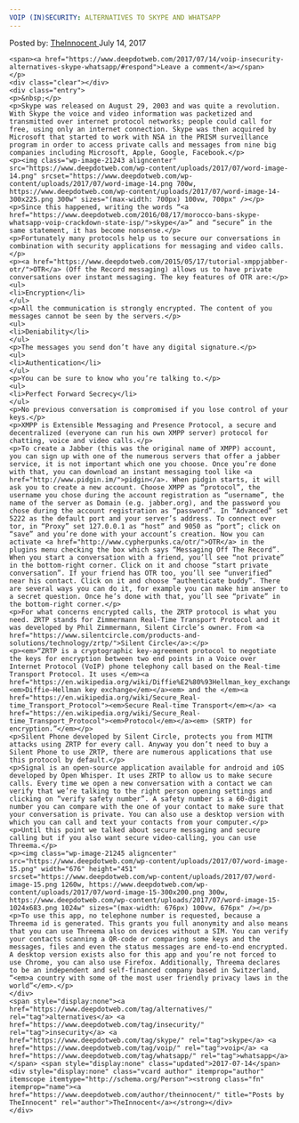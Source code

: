 ```yaml
---
VOIP (IN)SECURITY: ALTERNATIVES TO SKYPE AND WHATSAPP
---
```

<article class="post-listing post-21233 post type-post status-publish format-standard has-post-thumbnail hentry category-deepdot-news tag-alternatives tag-insecurity tag-skype tag-voip tag-whatsapp">
    <div class="post-inner">
    <p class="post-meta">
    <span>Posted by: <a href="https://www.deepdotweb.com/author/theinnocent/" title="">TheInnocent </a></span>
    <span>July 14, 2017</span>
    
    <span><a href="https://www.deepdotweb.com/2017/07/14/voip-insecurity-alternatives-skype-whatsapp/#respond">Leave a comment</a></span>
    </p>
    <div class="clear"></div>
    <div class="entry">
    <p>&nbsp;</p>
    <p>Skype was released on August 29, 2003 and was quite a revolution. With Skype the voice and video information was packetized and transmitted over internet protocol networks; people could call for free, using only an internet connection. Skype was then acquired by Microsoft that started to work with NSA in the PRISM surveillance program in order to access private calls and messages from nine big companies including Microsoft, Apple, Google, Facebook.</p>
    <p><img class="wp-image-21243 aligncenter" src="https://www.deepdotweb.com/wp-content/uploads/2017/07/word-image-14.png" srcset="https://www.deepdotweb.com/wp-content/uploads/2017/07/word-image-14.png 700w, https://www.deepdotweb.com/wp-content/uploads/2017/07/word-image-14-300x225.png 300w" sizes="(max-width: 700px) 100vw, 700px" /></p>
    <p>Since this happened, writing the words “<a href="https://www.deepdotweb.com/2016/08/17/morocco-bans-skype-whatsapp-voip-crackdown-state-isp/">skype</a>” and “secure” in the same statement, it has become nonsense.</p>
    <p>Fortunately many protocols help us to secure our conversations in combination with security applications for messaging and video calls.</p>
    <p><a href="https://www.deepdotweb.com/2015/05/17/tutorial-xmppjabber-otr/">OTR</a> (Off the Record messaging) allows us to have private conversations over instant messaging. The key features of OTR are:</p>
    <ul>
    <li>Encryption</li>
    </ul>
    <p>All the communication is strongly encrypted. The content of you messages cannot be seen by the servers.</p>
    <ul>
    <li>Deniability</li>
    </ul>
    <p>The messages you send don’t have any digital signature.</p>
    <ul>
    <li>Authentication</li>
    </ul>
    <p>You can be sure to know who you’re talking to.</p>
    <ul>
    <li>Perfect Forward Secrecy</li>
    </ul>
    <p>No previous conversation is compromised if you lose control of your keys.</p>
    <p>XMPP is Extensible Messaging and Presence Protocol, a secure and decentralized (everyone can run his own XMPP server) protocol for chatting, voice and video calls.</p>
    <p>To create a Jabber (this was the original name of XMPP) account, you can sign up with one of the numerous servers that offer a jabber service, it is not important which one you choose. Once you’re done with that, you can download an instant messaging tool like <a href="http://www.pidgin.im/">pidgin</a>. When pidgin starts, it will ask you to create a new account. Choose XMPP as “protocol”, the username you chose during the account registration as “username”, the name of the server as Domain (e.g. jabber.org), and the password you chose during the account registration as “password”. In “Advanced” set 5222 as the default port and your server’s address. To connect over tor, in “Proxy” set 127.0.0.1 as “host” and 9050 as “port”; click on “save” and you’re done with your account’s creation. Now you can activate <a href="http://www.cypherpunks.ca/otr/">OTR</a> in the plugins menu checking the box which says “Messaging Off The Record”. When you start a conversation with a friend, you’ll see “not private” in the bottom-right corner. Click on it and choose “start private conversation”. If your friend has OTR too, you’ll see “unverified” near his contact. Click on it and choose “authenticate buddy”. There are several ways you can do it, for example you can make him answer to a secret question. Once he’s done with that, you’ll see “private” in the bottom-right corner.</p>
    <p>For what concerns encrypted calls, the ZRTP protocol is what you need. ZRTP stands for Zimmermann Real-Time Transport Protocol and it was developed by Phil Zimmermann, Silent Circle’s owner. From <a href="https://www.silentcircle.com/products-and-solutions/technology/zrtp/">Silent Circle</a>:</p>
    <p><em>“ZRTP is a cryptographic key-agreement protocol to negotiate the keys for encryption between two end points in a Voice over Internet Protocol (VoIP) phone telephony call based on the Real-time Transport Protocol. It uses </em><a href="https://en.wikipedia.org/wiki/Diffie%E2%80%93Hellman_key_exchange"><em>Diffie–Hellman key exchange</em></a><em> and the </em><a href="https://en.wikipedia.org/wiki/Secure_Real-time_Transport_Protocol"><em>Secure Real-time Transport</em></a> <a href="https://en.wikipedia.org/wiki/Secure_Real-time_Transport_Protocol"><em>Protocol</em></a><em> (SRTP) for encryption.”</em></p>
    <p>Silent Phone developed by Silent Circle, protects you from MITM attacks using ZRTP for every call. Anyway you don’t need to buy a Silent Phone to use ZRTP, there are numerous applications that use this protocol by default.</p>
    <p>Signal is an open-source application available for android and iOS developed by Open Whisper. It uses ZRTP to allow us to make secure calls. Every time we open a new conversation with a contact we can verify that we’re talking to the right person opening settings and clicking on “verify safety number”. A safety number is a 60-digit number you can compare with the one of your contact to make sure that your conversation is private. You can also use a desktop version with which you can call and text your contacts from your computer.</p>
    <p>Until this point we talked about secure messaging and secure calling but if you also want secure video-calling, you can use Threema.</p>
    <p><img class="wp-image-21245 aligncenter" src="https://www.deepdotweb.com/wp-content/uploads/2017/07/word-image-15.png" width="676" height="451" srcset="https://www.deepdotweb.com/wp-content/uploads/2017/07/word-image-15.png 1260w, https://www.deepdotweb.com/wp-content/uploads/2017/07/word-image-15-300x200.png 300w, https://www.deepdotweb.com/wp-content/uploads/2017/07/word-image-15-1024x683.png 1024w" sizes="(max-width: 676px) 100vw, 676px" /></p>
    <p>To use this app, no telephone number is requested, because a Threema id is generated. This grants you full anonymity and also means that you can use Threema also on devices without a SIM. You can verify your contacts scanning a QR-code or comparing some keys and the messages, files and even the status messages are end-to-end encrypted. A desktop version exists also for this app and you’re not forced to use Chrome, you can also use Firefox. Additionally, Threema declares to be an independent and self-financed company based in Switzerland, “<em>a country with some of the most user friendly privacy laws in the world”</em>.</p>
    </div>
    <span style="display:none"><a href="https://www.deepdotweb.com/tag/alternatives/" rel="tag">alternatives</a> <a href="https://www.deepdotweb.com/tag/insecurity/" rel="tag">insecurity</a> <a href="https://www.deepdotweb.com/tag/skype/" rel="tag">skype</a> <a href="https://www.deepdotweb.com/tag/voip/" rel="tag">voip</a> <a href="https://www.deepdotweb.com/tag/whatsapp/" rel="tag">whatsapp</a></span> <span style="display:none" class="updated">2017-07-14</span>
    <div style="display:none" class="vcard author" itemprop="author" itemscope itemtype="http://schema.org/Person"><strong class="fn" itemprop="name"><a href="https://www.deepdotweb.com/author/theinnocent/" title="Posts by TheInnocent" rel="author">TheInnocent</a></strong></div>
    </div>
</article>

